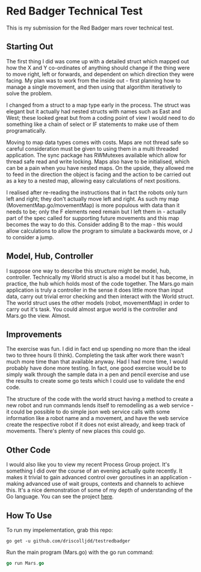 # Red Badger Technical Test

This is my submission for the Red Badger mars rover technical test.

## Starting Out

The first thing I did was come up with a detailed struct which mapped out how the X and Y co-ordinates of anything should change
if the thing were to move right, left or forwards, and dependent on which direction they were facing. My plan was to work from the 
inside out - first planning how to manage a single movement, and then using that algorithm iteratively to solve the problem.

I changed from a struct to a map type early in the process. The struct was elegant but it actually had nested structs with names such
as East and West; these looked great but from a coding point of view I would need to do something like a chain of select or IF 
statements to make use of them programatically. 

Moving to map data types comes with costs. Maps are not thread safe so careful consideration must be given to using them in a multi
threaded application. The sync package has RWMutexes available which allow for thread safe read and write locking. Maps also have to
be initialised, which can be a pain when you have nested maps. On the upside, they allowed me to feed in the direction the object is 
facing and the action to be carried out as a key to a nested map, allowing easy calculations of next positions.

I realised after re-reading the instructions that in fact the robots only turn left and right; they don't actually move left and right.
As such my map (MovementMap.go/movementMap) is more populous with data than it needs to be; only the F elements need remain but I
left them in - actually part of the spec called for supporting future movements and this map becomes the way to do this. Consider 
adding B to the map - this would allow calculations to allow the program to simulate a backwards move, or J to consider a jump.

## Model, Hub, Controller

I suppose one way to describe this structure might be model, hub, controller. Technically my World struct is also a model but it has
become, in practice, the hub which holds most of the code together. The Mars.go main application is truly a controller in the sense it
does little more than input data, carry out trivial error checking and then interact with the World struct. The world struct uses the
other models (robot, movementMap) in order to carry out it's task. You could almost argue world is the controller and Mars.go the 
view. Almost.

## Improvements

The exercise was fun. I did in fact end up spending no more than the ideal two to three hours (I think). Completing the task after
work there wasn't much more time than that available anyway. Had I had more time, I would probably have done more testing. In fact,
one good exercise would be to simply walk through the sample data in a pen and pencil exercise and use the results to create some
go tests which I could use to validate the end code.

The structure of the code with the world struct having a method to create a new robot and run commands lends itself to remodelling
as a web service - it could be possible to do simple json web service calls with some information like a robot name and a movement,
and have the web service create the respective robot if it does not exist already, and keep track of movements. There's plenty of 
new places this could go.

## Other Code

I would also like you to view my recent Process Group project. It's something I did over the course of an evening actually quite
recently. It makes it trivial to gain advanced control over goroutines in an application - making advanced use of wait groups, 
contexts and channels to achieve this. It's a nice demonstration of some of my depth of understanding of the Go language. You
can see the project [here](https://github.com/driscolljdd/processgroup).

## How To Use

To run my impelementation, grab this repo:

```shell
go get -u github.com/driscolljdd/testredbadger
```

Run the main program (Mars.go) with the go run command:

```go
go run Mars.go
```